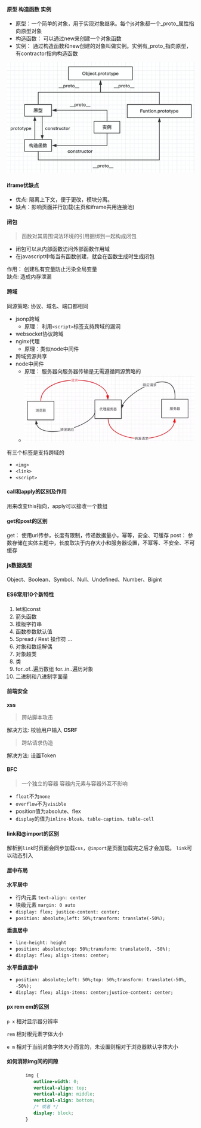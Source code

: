 #### 原型 构造函数 实例
+ 原型：一个简单的对象，用于实现对象继承。每个js对象都一个_proto_属性指向原型对象
+ 构造函数： 可以通过new来创建一个对象函数
+ 实例： 通过构造函数和new创建的对象叫做实例。实例有_proto_指向原型，有contractor指向构造函数

![image](image.png)


#### iframe优缺点
+ 优点: 隔离上下文，便于更改，模块分离。
+ 缺点：影响页面并行加载(主页和iframe共用连接池)

#### 闭包
> 函数对其周围词法环境的引用捆绑到一起构成闭包
+ 闭包可以从内部函数访问外部函数作用域
+ 在javascript中每当有函数创建，就会在函数生成时生成闭包

作用： 创建私有变量防止污染全局变量  
缺点:  造成内存泄漏

#### 跨域
同源策略: 协议、域名、端口都相同
+ jsonp跨域
  + 原理： 利用`<script>`标签支持跨域的漏洞
+ websocket协议跨域
+ nginx代理
  + 原理：类似node中间件
+ 跨域资源共享
+ node中间件
  + 原理： 服务器向服务器传输是无需遵循同源策略的
  + ![image_1](image_1.png)

有三个标签是支持跨域的
+ `<img>`
+ `<link>`
+ `<script>`

#### call和apply的区别及作用
用来改变this指向，apply可以接收一个数组

#### get和post的区别
get： 使用url传参，长度有限制，传递数据量小，幂等，安全、可缓存
post： 参数存储在实体主题中，长度取决于内存大小和服务器设置，不幂等、不安全、不可缓存

#### js数据类型
Object、Boolean、Symbol、Null、Undefined、Number、Bigint

#### ES6常用10个新特性
1. let和const
2. 箭头函数
3. 模版字符串
4. 函数参数默认值
5. Spread / Rest 操作符 ...
6. 对象和数组解偶
7. 对象超类
8. 类
9. for..of..遍历数组 for..in..遍历对象
10. 二进制和八进制字面量

#### 前端安全
   **xss**
> 跨站脚本攻击

   解决方法: 校验用户输入
    **CSRF**
> 跨站请求伪造

   解决方法: 设置Token

#### BFC
> 一个独立的容器 容器内元素与容器外互不影响

+ `float`不为`none`
+ `overflow`不为`visible`
+ position值为absolute、flex
+ `display`的值为`inline-bloak`、`table-caption`、`table-cell`

#### link和@import的区别
解析到`link`时页面会同步加载`css`，`@import`是页面加载完之后才会加载。
`link`可以动态引入

#### 居中布局
  **水平居中**
+ 行内元素 `text-align: center`
+ 块级元素 `margin: 0 auto`
+ `display: flex; justice-content: center;`
+ `position: absolute;left: 50%;transform: translate(-50%);`

**垂直居中**
+ `line-height: height`
+ `position: absolute;top: 50%;transform: translate(0, -50%);`
+ `display: flex; align-items: center;`

**水平垂直居中**
+ `position: absolute;left: 50%;top: 50%;transform: translate(-50%, -50%);`
+ `display: flex; align-items: center;justice-content: center;`

#### px rem em的区别
`p x` 相对显示器分辨率

`rem` 相对根元素字体大小

`e m` 相对于当前对象字体大小而言的，未设置则相对于浏览器默认字体大小

#### 如何消除img间的间隙
```css
       img {
          outline-width: 0;
          vertical-align: top;
          vertical-align: middle;
          vertical-align: bottom;
          /* 或者 */
          display: block;
       }
   ```
